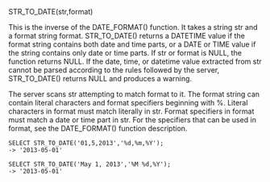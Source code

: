 STR_TO_DATE(str,format)

This is the inverse of the DATE_FORMAT() function. It takes a string str and a format string format. STR_TO_DATE() returns a DATETIME value if the format string contains both date and time parts, or a DATE or TIME value if the string contains only date or time parts. If str or format is NULL, the function returns NULL. If the date, time, or datetime value extracted from str cannot be parsed according to the rules followed by the server, STR_TO_DATE() returns NULL and produces a warning.

The server scans str attempting to match format to it. The format string can contain literal characters and format specifiers beginning with %. Literal characters in format must match literally in str. Format specifiers in format must match a date or time part in str. For the specifiers that can be used in format, see the DATE_FORMAT() function description.

```
SELECT STR_TO_DATE('01,5,2013','%d,%m,%Y');
-> '2013-05-01'

SELECT STR_TO_DATE('May 1, 2013','%M %d,%Y');
-> '2013-05-01'
```
